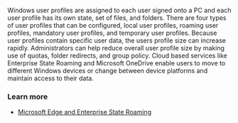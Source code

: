 

Windows user profiles are assigned to each user signed onto a PC and each user profile has its own state, set of files, and folders. There are four types of user profiles that can be configured, local user profiles, roaming user profiles, mandatory user profiles, and temporary user profiles. Because user profiles contain specific user data, the users profile size can increase rapidly. Administrators can help reduce overall user profile size by making use of quotas, folder redirects, and group policy. Cloud based services like Enterprise State Roaming and Microsoft OneDrive enable users to move to different Windows devices or change between device platforms and maintain access to their data.

### Learn more

 -  [Microsoft Edge and Enterprise State Roaming](/deployedge/microsoft-edge-enterprise-state-roaming)<br>
